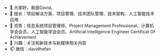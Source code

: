 - 👋 大家好，我是David。
- 👀 擅长：项目解决方案、项目管理、技术团队管理、技术架构、人工智能技术应用
- 💞️ 资质：信息系统项目管理师、Project Management Professional、计算机学会会员、人工智能学会会员、Artificial Intelligence Engineer Certificat Of Achievement
- 🌱 兴趣：关注和新技术与新媒体相关内容
- 📫 微信：davidhefan

<!---
davidhefan/davidhefan is a ✨ special ✨ repository because its `README.md` (this file) appears on your GitHub profile.
You can click the Preview link to take a look at your changes.
--->
